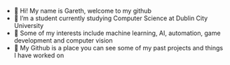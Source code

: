 - 👋 Hi! My name is Gareth, welcome to my github
- 🌱 I’m a student currently studying Computer Science at Dublin City University
- 👀 Some of my interests include machine learning, AI, automation, game development and computer vision
- 💞️ My Github is a place you can see some of my past projects and things I have worked on

<!---
hogang7/hogang7 is a ✨ special ✨ repository because its `README.md` (this file) appears on your GitHub profile.
You can click the Preview link to take a look at your changes.
--->
